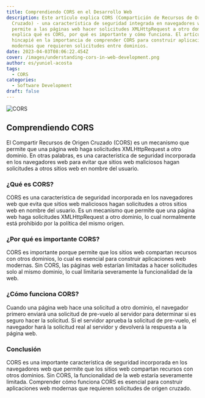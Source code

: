 ```yaml
---
title: Comprendiendo CORS en el Desarrollo Web
description: Este artículo explica CORS (Compartición de Recursos de Origen
  Cruzado) - una característica de seguridad integrada en navegadores web que
  permite a las páginas web hacer solicitudes XMLHttpRequest a otro dominio. Se
  explica qué es CORS, por qué es importante y cómo funciona. El artículo hace
  hincapié en la importancia de comprender CORS para construir aplicaciones web
  modernas que requieren solicitudes entre dominios.
date: 2023-04-03T08:06:22.454Z
cover: /images/understanding-cors-in-web-development.png
author: es/yuniel-acosta
tags:
  - CORS
categories:
  - Software Development
draft: false
---
```


![CORS](/images/cors.png 'CORS')

## Comprendiendo CORS

El Compartir Recursos de Origen Cruzado (CORS) es un mecanismo que permite que una página web haga solicitudes XMLHttpRequest a otro dominio. En otras palabras, es una característica de seguridad incorporada en los navegadores web para evitar que sitios web maliciosos hagan solicitudes a otros sitios web en nombre del usuario.

### ¿Qué es CORS?

CORS es una característica de seguridad incorporada en los navegadores web que evita que sitios web maliciosos hagan solicitudes a otros sitios web en nombre del usuario. Es un mecanismo que permite que una página web haga solicitudes XMLHttpRequest a otro dominio, lo cual normalmente está prohibido por la política del mismo origen.

### ¿Por qué es importante CORS?

CORS es importante porque permite que los sitios web compartan recursos con otros dominios, lo cual es esencial para construir aplicaciones web modernas. Sin CORS, las páginas web estarían limitadas a hacer solicitudes solo al mismo dominio, lo cual limitaría severamente la funcionalidad de la web.

### ¿Cómo funciona CORS?

Cuando una página web hace una solicitud a otro dominio, el navegador primero enviará una solicitud de pre-vuelo al servidor para determinar si es seguro hacer la solicitud. Si el servidor aprueba la solicitud de pre-vuelo, el navegador hará la solicitud real al servidor y devolverá la respuesta a la página web.

### Conclusión

CORS es una importante característica de seguridad incorporada en los navegadores web que permite que los sitios web compartan recursos con otros dominios. Sin CORS, la funcionalidad de la web estaría severamente limitada. Comprender cómo funciona CORS es esencial para construir aplicaciones web modernas que requieren solicitudes de origen cruzado.
